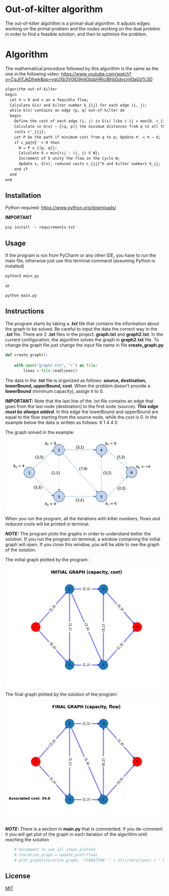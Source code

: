 # Out-of-kilter algorithm

The out-of-kilter algorithm is a primal-dual algorithm. It adjusts edges working on the primal problem and the nodes working on the dual problem in order to find a feasible solution, and then to optimize the problem.

# Algorithm
The mathematical procedure followed by this algorithm is the same as the one in the following video: https://www.youtube.com/watch?v=CgJhTJkDhwk&pp=ygUXb3V0IG9mIGtpbHRlciBhbGdvcml0aG0%3D
```latex
algorithm out-of-kilter
begin
  Let π = 0 and x an a feasible flow;
  Calculate G(x) and kilter number k_{ij} for each edge (i, j);
  while G(x) contains an edge (p, q) out-of-kilter do
  begin
    Define the cost of each edge (i, j) in G(x) like c′ij = max{0, c_{ij}^π };
    Calculate in G(x) − {(q, p)} the minimum distances from q to all the other nodes compared to
    costs c'_{ij};
    Let P be the path if minimum cost from q to p; Update π′ = π − d;
    if c_pq{π}′ < 0 then
      W = P ∪ {(p, q)};
      Calculate δ = min{rij : (i, j) ∈ W};
      Increment of δ unity the flow in the cycle W;
      Update x, G(x), reduced costs c_{ij}^π and kilter numbers k_ij;
    end if
  end
end
```
## Installation

Python required: https://www.python.org/downloads/

**IMPORTANT**
```bash
pip install -r requirements.txt
```


## Usage

If the program is run from PyCharm or any other IDE, you have to run the main file, otherwise just use this terminal command (assuming Python is installed)

```bash
python3 main.py
```
or
```bash
python main.py
```

## Instructions

The program starts by taking a **_.txt_** file that contains the information about the graph to be solved.
Be careful to input the data the correct way in the **_.txt_** file. There are 2 **_.txt_** files in the project: **graph.txt** and **graph2.txt**. In the current configuration, the algorithm solves the graph in **graph2.txt** file. To change the graph file just change the input file name in file **create_graph.py**
```python
def create_graph():

    with open("graph2.txt", 'r') as file:
        lines = file.readlines()
```

The data in the **.txt** file is organized as follows: **source, destination, lowerBound, upperBound, cost**. When the problem doesn't provide a **lowerBound** (minimum capacity), assign it to 0.

**IMPORTANT:** Note that the last line of the .txt file contains an edge that goes from the last node (destination) to the first node (source). **_This edge must be always added_**. In this edge the lowerBound and upperBound are equal to the flow starting from the source node, while the cost is 0. In the example below the data is written as follows: 6 1 4 4 0

The graph solved in the example:

![Example](https://github.com/stivengjinaj/Out-of-kilter/blob/master/solved%20example.png)

When you run the program, all the iterations with kilter numbers, flows and reduced costs will be printed in terminal. 

**_NOTE:_** The program plots the graphs in order to understand better the solution. If you run the program on terminal, a window containing the initial graph will open. If you close this window, you will be able to see the graph of the solution.

The initial graph plotted by the program:

![Initial graph](https://github.com/stivengjinaj/Out-of-kilter/blob/master/initial_graph.png)

The final graph plotted by the solution of the program:

![Final graph](https://github.com/stivengjinaj/Out-of-kilter/blob/master/final_graph.png)

**_NOTE:_** There is a section in **main.py** that is commented. If you de-comment it you will get plot of the graph in each iteration of the algorithm until reaching the solution

```python
    # Uncomment to see all steps plotted
    # iteration_graph = update_plot(flow)
    # plot_graph(iteration_graph, "ITERATION: " + str(iterations) + " GRAPH (capacity, flow)\n", "Associated cost: " + str(np.sum(cost * flow)))
```

## License

[MIT](https://choosealicense.com/licenses/mit/)
